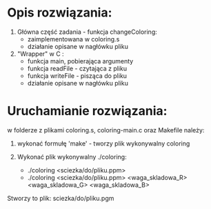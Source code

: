 # Opis rozwiązania:

1. Główna część zadania - funkcja changeColoring:
    - zaimplementowana w coloring.s
    - działanie opisane w nagłówku pliku
2. "Wrapper" w C :
    - funkcja main, pobierająca argumenty
    - funkcja readFile - czytająca z pliku
    - funkcja writeFile - pisząca do pliku
    - działanie opisane w nagłówku pliku

# Uruchamianie rozwiązania:

w folderze z plikami coloring.s, coloring-main.c oraz Makefile należy:

1. wykonać formułę 'make' - tworzy plik wykonywalny coloring

2. Wykonać plik wykonywalny ./coloring:
    - ./coloring <sciezka/do/pliku.ppm> 
    - ./coloring <sciezka/do/pliku.ppm> <waga_skladowa_R> <waga_skladowa_G> <waga_skladowa_B>

Stworzy to plik:
sciezka/do/pliku.pgm 
